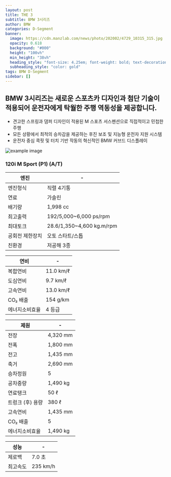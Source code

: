 ```yaml
---
layout: post
title: THE 3
subtitle: BMW 3시리즈
author: BMW
categories: D-Segment
banner:
  image: https://cdn.manzlab.com/news/photo/202002/4729_10315_315.jpg
  opacity: 0.618
  background: "#000"
  height: "100vh"
  min_height: "38vh"
  heading_style: "font-size: 4.25em; font-weight: bold; text-decoration: underline"
  subheading_style: "color: gold"
tags: BMW D-Segment
sidebar: []
---
```


## BMW 3시리즈는 새로운 스포츠카 디자인과 첨단 기술이 적용되어 운전자에게 탁월한 주행 역동성을 제공합니다.

 * 견고한 스프링과 댐퍼 디자인이 적용된 M 스포츠 서스펜션으로 직접적이고 민첩한 주행
 * 모든 상황에서 최적의 승차감을 제공하는 후진 보조 및 지능형 운전자 지원 시스템 
 * 운전자 중심 콕핏 및 터치 기반 작동의 혁신적인 BMW 커브드 디스플레이



![example image](https://autoimg.danawa.com/gallery/4364/20220921_4364%20(1).jpg?resize=800:* "3시리즈")
### 120i M Sport (P1) (A/T)

| 엔진                   | -             |
| --------------------- | --------------------- |
| 엔진형식               | 직렬 4기통           |
| 연료 | 가솔린 |
| 배기량 | 1,998 cc |
| 최고출력 | 192/5,000~6,000 ps/rpm | 
| 최대토크 | 28.6/1,350~4,600 kg.m/rpm | 
| 공회전 제한장치 | 오토 스타트/스톱 | 
| 친환경 | 저공해 3종 | 

| 연비                   | -             |
| --------------------- | --------------------- |
| 복합연비| 11.0 km/ℓ        |
| 도심연비| 9.7 km/ℓ |
| 고속연비 | 13.0 km/ℓ|
| CO₂ 배출 | 154 g/km | 
| 에너지소비효율 | 4 등급| 

| 제원                  | -             |
| --------------------- | --------------------- |
| 전장 | 4,320 mm    |
|전폭 | 1,800 mm |
| 전고  |1,435 mm|
|축거  |2,690 mm|
| 승차정원 | 5 | 
| 공차중량 | 1,490 kg|
| 연료탱크| 50 ℓ  |
| 트렁크 (후) 용량| 380 ℓ |
| 고속연비 |1,435 mm|
| CO₂ 배출 | 5 | 
| 에너지소비효율 | 1,490 kg| 

| 성능                | -             |
| --------------------- | --------------------- |
| 제로백| 7.0 초   |
|최고속도 | 235 km/h |